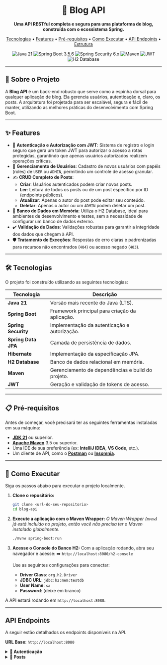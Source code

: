 <div align="center">

<h1 align="center">🚀 Blog API</h1>

<p align="center">
  <strong>Uma API RESTful completa e segura para uma plataforma de blog, construída com o ecossistema Spring.</strong>
</p>

<p align="center">
  <a href="#-tecnologias">Tecnologias</a> •
  <a href="#-features">Features</a> •
  <a href="#-pré-requisitos">Pré-requisitos</a> •
  <a href="#-como-executar">Como Executar</a> •
  <a href="#-documentação-da-api">API Endpoints</a> •
  <a href="#-estrutura-do-projeto">Estrutura</a>
</p>

<p align="center">
    <img src="https://img.shields.io/badge/Java-21-blue?logo=java&logoColor=white" alt="Java 21">
    <img src="https://img.shields.io/badge/Spring_Boot-3.5.6-brightgreen?logo=spring-boot&logoColor=white" alt="Spring Boot 3.5.6">
    <img src="https://img.shields.io/badge/Spring_Security-6.x-blue?logo=spring-security&logoColor=white" alt="Spring Security 6.x">
    <img src="https://img.shields.io/badge/Maven-4.0.0-red?logo=apache-maven&logoColor=white" alt="Maven">
    <img src="https://img.shields.io/badge/JWT-Authentication-orange?logo=json-web-tokens&logoColor=white" alt="JWT">
    <img src="https://img.shields.io/badge/H2-Database-lightgrey?logo=h2&logoColor=white" alt="H2 Database">
</p>

</div>

---

## 🎯 Sobre o Projeto

A **Blog API** é um back-end robusto que serve como a espinha dorsal para qualquer aplicação de blog. Ela gerencia usuários, autenticação e, claro, os posts. A arquitetura foi projetada para ser escalável, segura e fácil de manter, utilizando as melhores práticas do desenvolvimento com Spring Boot.

---

## ✨ Features

-   🔐 **Autenticação e Autorização com JWT**: Sistema de registro e login seguro que gera um token JWT para autorizar o acesso a rotas protegidas, garantindo que apenas usuários autorizados realizem operações críticas.
-   👥 **Gerenciamento de Usuários**: Cadastro de novos usuários com papéis (roles) de `USER` ou `ADMIN`, permitindo um controle de acesso granular.
-   ✍️ **CRUD Completo de Posts**:
    -   **Criar**: Usuários autenticados podem criar novos posts.
    -   **Ler**: Leitura de todos os posts ou de um post específico por ID (endpoints públicos).
    -   **Atualizar**: Apenas o autor do post pode editar seu conteúdo.
    -   **Deletar**: Apenas o autor ou um `ADMIN` podem deletar um post.
-   💾 **Banco de Dados em Memória**: Utiliza o H2 Database, ideal para ambientes de desenvolvimento e testes, sem a necessidade de configurar um banco de dados externo.
-   ✔️ **Validação de Dados**: Validações robustas para garantir a integridade dos dados que chegam à API.
-   🛡️ **Tratamento de Exceções**: Respostas de erro claras e padronizadas para recursos não encontrados (`404`) ou acesso negado (`403`).

---

## 🛠️ Tecnologias

O projeto foi construído utilizando as seguintes tecnologias:

| Tecnologia         | Descrição                                         |
| ------------------ | --------------------------------------------------- |
| **Java 21** | Versão mais recente do Java (LTS).                  |
| **Spring Boot** | Framework principal para criação da aplicação.      |
| **Spring Security**| Implementação da autenticação e autorização.      |
| **Spring Data JPA**| Camada de persistência de dados.                    |
| **Hibernate** | Implementação da especificação JPA.               |
| **H2 Database** | Banco de dados relacional em memória.               |
| **Maven** | Gerenciamento de dependências e build do projeto.   |
| **JWT** | Geração e validação de tokens de acesso.          |

---

## 📋 Pré-requisitos

Antes de começar, você precisará ter as seguintes ferramentas instaladas em sua máquina:
-   [**JDK 21**](https://www.oracle.com/java/technologies/downloads/#java21) ou superior.
-   [**Apache Maven**](https://maven.apache.org/download.cgi) 3.5 ou superior.
-   Uma IDE de sua preferência (ex: **IntelliJ IDEA**, **VS Code**, etc.).
-   Um cliente de API, como o **[Postman](https://www.postman.com/downloads/)** ou **[Insomnia](https://insomnia.rest/download)**.

---

## 🚀 Como Executar

Siga os passos abaixo para executar o projeto localmente.

1.  **Clone o repositório:**
    ```bash
    git clone <url-do-seu-repositorio>
    cd blog-api
    ```

2.  **Execute a aplicação com o Maven Wrapper:**
    *O Maven Wrapper (`mvnw`) já está incluído no projeto, então você não precisa ter o Maven instalado globalmente.*
    ```bash
    ./mvnw spring-boot:run
    ```

3.  **Acesse o Console do Banco H2:**
    Com a aplicação rodando, abra seu navegador e acesse:
    ➡️ `http://localhost:8080/h2-console`

    Use as seguintes configurações para conectar:
    -   **Driver Class**: `org.h2.Driver`
    -   **JDBC URL**: `jdbc:h2:mem:testdb`
    -   **User Name**: `sa`
    -   **Password**: (deixe em branco)

A API estará rodando em `http://localhost:8080`.

---

##  API Endpoints

A seguir estão detalhados os endpoints disponíveis na API.

**URL Base**: `http://localhost:8080`

<details>
<summary><strong>🔑 Autenticação</strong></summary>

#### 1. Registrar um Novo Usuário
-   **Método**: `POST`
-   **Endpoint**: `/api/auth/register`
-   **Descrição**: Cria um novo usuário no sistema.
-   **Corpo da Requisição (`JSON`):**
    ```json
    {
      "username": "novo_usuario",
      "password": "senha_forte_123",
      "role": "USER"
    }
    ```
-   **Resposta de Sucesso (200 OK):** Retorna o token JWT para o usuário recém-criado.
    ```json
    {
      "token": "eyJhbGciOiJIUzI1NiJ9..."
    }
    ```

#### 2. Autenticar um Usuário (Login)
-   **Método**: `POST`
-   **Endpoint**: `/api/auth/login`
-   **Descrição**: Autentica um usuário e retorna um token JWT para ser usado nas requisições protegidas.
-   **Corpo da Requisição (`JSON`):**
    ```json
    {
      "username": "novo_usuario",
      "password": "senha_forte_123"
    }
    ```
-   **Resposta de Sucesso (200 OK):**
    ```json
    {
      "token": "eyJhbGciOiJIUzI1NiJ9..."
    }
    ```
</details>

<details>
<summary><strong>📄 Posts</strong></summary>

#### 3. Listar Todos os Posts
-   **Método**: `GET`
-   **Endpoint**: `/api/posts`
-   **Autenticação**: Não requerida.
-   **Resposta de Sucesso (200 OK):** Retorna uma lista com todos os posts.
    ```json
    [
      {
        "id": 1,
        "title": "Meu Primeiro Post",
        "content": "Este é o conteúdo do meu primeiro post.",
        "createdAt": "2025-10-02T10:30:00",
        "authorUsername": "autor_do_post"
      }
    ]
    ```

#### 4. Buscar um Post por ID
-   **Método**: `GET`
-   **Endpoint**: `/api
